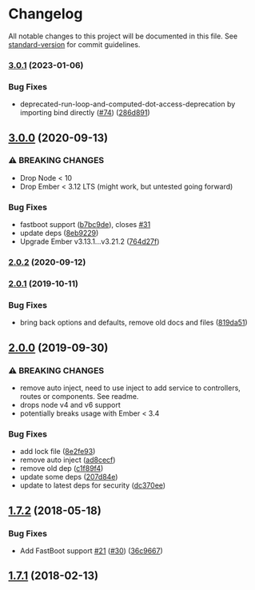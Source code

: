 # Changelog

All notable changes to this project will be documented in this file. See [standard-version](https://github.com/conventional-changelog/standard-version) for commit guidelines.

### [3.0.1](https://github.com/knownasilya/ember-toastr/compare/v3.0.0...v3.0.1) (2023-01-06)


### Bug Fixes

* deprecated-run-loop-and-computed-dot-access-deprecation by importing bind directly ([#74](https://github.com/knownasilya/ember-toastr/issues/74)) ([286d891](https://github.com/knownasilya/ember-toastr/commit/286d89186a46c1c9d7eacaaddf7e6bb2f2d914e0))

## [3.0.0](https://github.com/knownasilya/ember-toastr/compare/v2.0.2...v3.0.0) (2020-09-13)


### ⚠ BREAKING CHANGES

* Drop Node < 10
* Drop Ember < 3.12 LTS (might work, but untested going forward)

### Bug Fixes

* fastboot support ([b7bc9de](https://github.com/knownasilya/ember-toastr/commit/b7bc9de6b5faf452f801f2db030b3540fa962e61)), closes [#31](https://github.com/knownasilya/ember-toastr/issues/31)
* update deps ([8eb9229](https://github.com/knownasilya/ember-toastr/commit/8eb9229380c4f97259d1ffd09c0d9b2bb8ce1a82))
* Upgrade Ember v3.13.1...v3.21.2 ([764d27f](https://github.com/knownasilya/ember-toastr/commit/764d27f22dbd779044d5b57d5fe6551272e29b92))

### [2.0.2](https://github.com/knownasilya/ember-toastr/compare/v2.0.1...v2.0.2) (2020-09-12)

### [2.0.1](https://github.com/knownasilya/ember-toastr/compare/v2.0.0...v2.0.1) (2019-10-11)


### Bug Fixes

* bring back options and defaults, remove old docs and files ([819da51](https://github.com/knownasilya/ember-toastr/commit/819da51))

## [2.0.0](https://github.com/knownasilya/ember-toastr/compare/v1.7.2...v2.0.0) (2019-09-30)


### ⚠ BREAKING CHANGES

* remove auto inject, need to use inject to add service to controllers, routes or components. See readme.
* drops node v4 and v6 support
* potentially breaks usage with Ember < 3.4

### Bug Fixes

* add lock file ([8e2fe93](https://github.com/knownasilya/ember-toastr/commit/8e2fe93))
* remove auto inject ([ad8cecf](https://github.com/knownasilya/ember-toastr/commit/ad8cecf))
* remove old dep ([c1f89f4](https://github.com/knownasilya/ember-toastr/commit/c1f89f4))
* update some deps ([207d84e](https://github.com/knownasilya/ember-toastr/commit/207d84e))
* update to latest deps for security ([dc370ee](https://github.com/knownasilya/ember-toastr/commit/dc370ee))

<a name="1.7.2"></a>
## [1.7.2](https://github.com/knownasilya/ember-toastr/compare/v1.7.1...v1.7.2) (2018-05-18)


### Bug Fixes

* Add FastBoot support [#21](https://github.com/knownasilya/ember-toastr/issues/21) ([#30](https://github.com/knownasilya/ember-toastr/issues/30)) ([36c9667](https://github.com/knownasilya/ember-toastr/commit/36c9667))



<a name="1.7.1"></a>
## [1.7.1](https://github.com/knownasilya/ember-toastr/compare/v1.7.0...v1.7.1) (2018-02-13)
